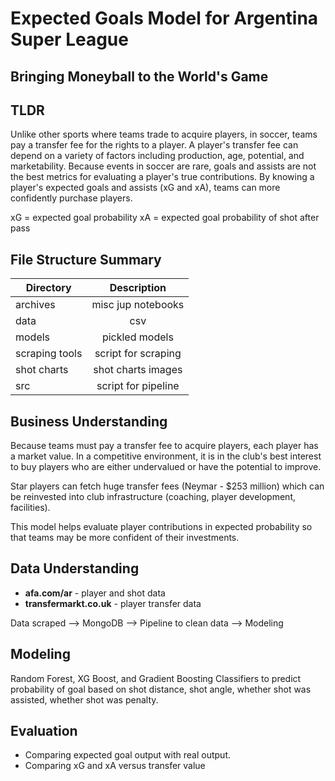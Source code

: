# Expected Goals Model for Argentina Super League
## Bringing Moneyball to the World's Game

## TLDR
Unlike other sports where teams trade to acquire players, in soccer, teams pay a transfer fee for the rights
to a player. A player's transfer fee can depend on a variety of factors including production, age,
potential, and marketability. Because events in soccer are rare, goals and assists are not the best metrics
for evaluating a player's true contributions. By knowing a player's expected goals and assists (xG and xA), teams
can more confidently purchase players.

xG = expected goal probability
xA = expected goal probability of shot after pass

## File Structure Summary
| Directory     | Description                  | 
| ------------- |:----------------------------:| 
| archives      | misc jup notebooks           | 
| data          | csv                          |
| models        | pickled models               | 
| scraping tools| script for scraping          | 
| shot charts   | shot charts images           | 
| src           | script for pipeline          | 


## Business Understanding
Because teams must pay a transfer fee to acquire players, each player has a market value. In a competitive environment,
it is in the club's best interest to buy players who are either undervalued or have the potential to improve. 

Star players can fetch huge transfer fees (Neymar - $253 million) which can be reinvested into club infrastructure (coaching,
player development, facilities). 

This model helps evaluate player contributions in expected probability so that teams may be more confident of their investments.

## Data Understanding
- **afa.com/ar** - player and shot data 
- **transfermarkt.co.uk** - player transfer data

Data scraped --> MongoDB --> Pipeline to clean data --> Modeling

## Modeling
Random Forest, XG Boost, and Gradient Boosting Classifiers to predict probability of goal based on shot distance,
shot angle, whether shot was assisted, whether shot was penalty.

## Evaluation
- Comparing expected goal output with real output.
- Comparing xG and xA versus transfer value
